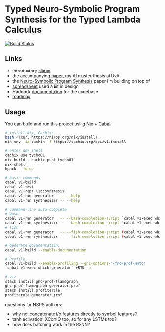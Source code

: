 # Typed Neuro-Symbolic Program Synthesis for the Typed Lambda Calculus

[![Build Status](https://travis-ci.com/tycho01/synthesis.svg?branch=master)](https://travis-ci.com/tycho01/synthesis)

## Links

- introductory [slides](https://docs.google.com/presentation/d/1gS3sDgF7HPkiTnE9piQ6IDSFm6idGD7MaXalYzw9BC0/edit?usp=sharing)
- the accompanying [paper](https://github.com/tycho01/thesis), my AI master thesis at UvA
- the [Neuro-Symbolic Program Synthesis](https://arxiv.org/abs/1611.01855) paper I'm building on top of
- [spreadsheet](https://docs.google.com/spreadsheets/d/1uDA9suwASDzllxJZDt--wZ0ci7q4eJIfPcAw9qr18-U/edit?usp=sharing) used a bit in design
- Haddock [documentation](https://tycho01.github.io/synthesis/) for the codebase
- [roadmap](https://github.com/tycho01/synthesis/projects/1)

## Usage

You can build and run this project using [Nix](https://nixos.org/nix/) + [Cabal](https://www.haskell.org/cabal/).

``` sh
# install Nix, Cachix:
bash <(curl https://nixos.org/nix/install)
nix-env -iA cachix -f https://cachix.org/api/v1/install

# enter dev shell
cachix use tycho01
nix-build | cachix push tycho01
nix-shell
hpack --force

# basic commands
cabal v1-build
cabal v1-test
cabal v1-repl lib:synthesis
cabal v1-run generator   -- --help
cabal v1-run synthesizer -- --help

# command-line auto-complete
# bash
cabal v1-run generator   -- --bash-completion-script `cabal v1-exec which generator` >> ~/.bash_completion
cabal v1-run synthesizer -- --bash-completion-script `cabal v1-exec which synthesizer` >> ~/.bash_completion
# fish
cabal v1-run generator   -- --fish-completion-script (cabal v1-exec which generator) > ~/.config/fish/completions/generator.fish
cabal v1-run synthesizer -- --fish-completion-script (cabal v1-exec which synthesizer) > ~/.config/fish/completions/synthesizer.fish

# Generate documentation.
cabal v1-build --enable-documentation

# Profile
cabal v1-build --enable-profiling --ghc-options="-fno-prof-auto"
`cabal v1-exec which generator` +RTS -p

# viz
stack install ghc-prof-flamegraph
ghc-prof-flamegraph generator.prof
stack install profiterole
profiterole generator.prof
```

questions for NSPS authors:
- why not concatenate i/o features directly to symbol features?
- tanh activation: XCorrIO too, so for any LSTMs too?
- how does batching work in the R3NN?
